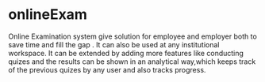 # onlineExam
Online Examination system give solution for employee and employer both to save time and fill the gap .
It can also be used at any institutional workspace.
It can be extended by adding more features like conducting quizes and the results can be shown in an analytical way,which keeps track of the previous quizes by any user and also tracks progress.
